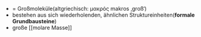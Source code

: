- = Großmoleküle(altgriechisch: μακρός makros ‚groß‘)
- bestehen aus sich wiederholenden, ähnlichen Struktureinheiten(**formale Grundbausteine**)
- große [[molare Masse]]